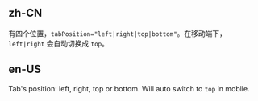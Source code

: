 ## zh-CN

有四个位置，`tabPosition="left|right|top|bottom"`。在移动端下，`left|right` 会自动切换成 `top`。

## en-US

Tab's position: left, right, top or bottom. Will auto switch to `top` in mobile.
